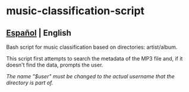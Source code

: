 # music-classification-script
[Español](README.md) | English
---
Bash script for music classification based on directories: artist/album.

This script first attempts to search the metadata of the MP3 file and, if it doesn't find the data, prompts the user.

*The name "$user" must be changed to the actual username that the directory is part of.*
